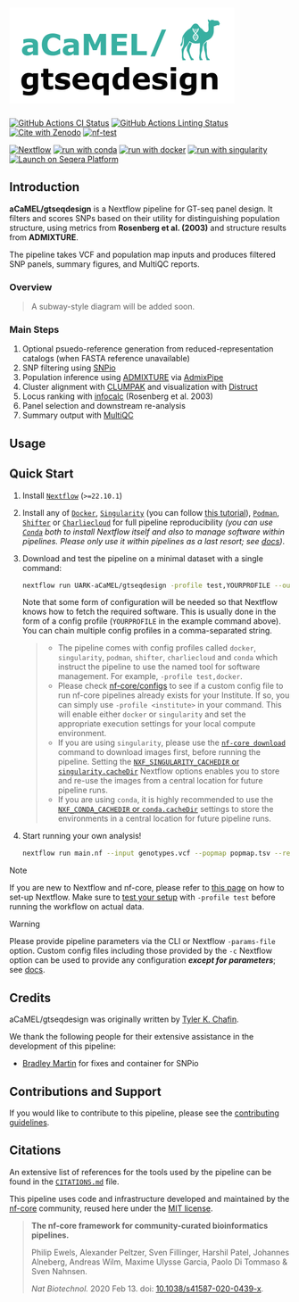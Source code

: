 <h1>
  <picture>
    <source media="(prefers-color-scheme: dark)" srcset="docs/images/acamel_gtseqdesign_logo_dark.png">
    <img alt="aCaMEL/gtseqdesign" src="docs/images/acamel_gtseqdesign_logo_light.png">
  </picture>
</h1>

[![GitHub Actions CI Status](https://github.com/aCaMEL/gtseqdesign/actions/workflows/ci.yml/badge.svg)](https://github.com/aCaMEL/gtseqdesign/actions/workflows/ci.yml)
[![GitHub Actions Linting Status](https://github.com/aCaMEL/gtseqdesign/actions/workflows/linting.yml/badge.svg)](https://github.com/aCaMEL/gtseqdesign/actions/workflows/linting.yml)[![Cite with Zenodo](http://img.shields.io/badge/DOI-10.5281/zenodo.XXXXXXX-1073c8?labelColor=000000)](https://doi.org/10.5281/zenodo.XXXXXXX)
[![nf-test](https://img.shields.io/badge/unit_tests-nf--test-337ab7.svg)](https://www.nf-test.com)

[![Nextflow](https://img.shields.io/badge/nextflow%20DSL2-%E2%89%A523.04.0-23aa62.svg)](https://www.nextflow.io/)
[![run with conda](http://img.shields.io/badge/run%20with-conda-3EB049?labelColor=000000&logo=anaconda)](https://docs.conda.io/en/latest/)
[![run with docker](https://img.shields.io/badge/run%20with-docker-0db7ed?labelColor=000000&logo=docker)](https://www.docker.com/)
[![run with singularity](https://img.shields.io/badge/run%20with-singularity-1d355c.svg?labelColor=000000)](https://sylabs.io/docs/)
[![Launch on Seqera Platform](https://img.shields.io/badge/Launch%20%F0%9F%9A%80-Seqera%20Platform-%234256e7)](https://cloud.seqera.io/launch?pipeline=https://github.com/aCaMEL/gtseqdesign)

## Introduction

**aCaMEL/gtseqdesign** is a Nextflow pipeline for GT-seq panel design. It filters and scores SNPs based on their utility for distinguishing population structure, using metrics from **Rosenberg et al. (2003)** and structure results from **ADMIXTURE**.

The pipeline takes VCF and population map inputs and produces filtered SNP panels, summary figures, and MultiQC reports.

### Overview

> A subway-style diagram will be added soon.

### Main Steps

1. Optional psuedo-reference generation from reduced-representation catalogs (when FASTA reference unavailable)
2. SNP filtering using [SNPio](https://github.com/btmartin721/SNPio)
3. Population inference using [ADMIXTURE](https://dalexander.github.io/admixture/) via [AdmixPipe](https://github.com/stevemussmann/admixturePipeline)
4. Cluster alignment with [CLUMPAK](https://clumpak.tau.ac.il) and visualization with [Distruct](https://rosenberglab.stanford.edu/distruct.html)
5. Locus ranking with [infocalc](https://rosenberglab.stanford.edu/infocalc.html) (Rosenberg et al. 2003)
6. Panel selection and downstream re-analysis
7. Summary output with [MultiQC](https://docs.seqera.io/multiqc#data-as-part-of-multiqc-config)

## Usage

## Quick Start

1. Install [`Nextflow`](https://www.nextflow.io/docs/latest/getstarted.html#installation) (`>=22.10.1`)

2. Install any of [`Docker`](https://docs.docker.com/engine/installation/), [`Singularity`](https://www.sylabs.io/guides/3.0/user-guide/) (you can follow [this tutorial](https://singularity-tutorial.github.io/01-installation/)), [`Podman`](https://podman.io/), [`Shifter`](https://nersc.gitlab.io/development/shifter/how-to-use/) or [`Charliecloud`](https://hpc.github.io/charliecloud/) for full pipeline reproducibility _(you can use [`Conda`](https://conda.io/miniconda.html) both to install Nextflow itself and also to manage software within pipelines. Please only use it within pipelines as a last resort; see [docs](https://nf-co.re/usage/configuration#basic-configuration-profiles))_.

3. Download and test the pipeline on a minimal dataset with a single command:

   ```bash
   nextflow run UARK-aCaMEL/gtseqdesign -profile test,YOURPROFILE --outdir <OUTDIR>
   ```

   Note that some form of configuration will be needed so that Nextflow knows how to fetch the required software. This is usually done in the form of a config profile (`YOURPROFILE` in the example command above). You can chain multiple config profiles in a comma-separated string.

   > - The pipeline comes with config profiles called `docker`, `singularity`, `podman`, `shifter`, `charliecloud` and `conda` which instruct the pipeline to use the named tool for software management. For example, `-profile test,docker`.
   > - Please check [nf-core/configs](https://github.com/nf-core/configs#documentation) to see if a custom config file to run nf-core pipelines already exists for your Institute. If so, you can simply use `-profile <institute>` in your command. This will enable either `docker` or `singularity` and set the appropriate execution settings for your local compute environment.
   > - If you are using `singularity`, please use the [`nf-core download`](https://nf-co.re/tools/#downloading-pipelines-for-offline-use) command to download images first, before running the pipeline. Setting the [`NXF_SINGULARITY_CACHEDIR` or `singularity.cacheDir`](https://www.nextflow.io/docs/latest/singularity.html?#singularity-docker-hub) Nextflow options enables you to store and re-use the images from a central location for future pipeline runs.
   > - If you are using `conda`, it is highly recommended to use the [`NXF_CONDA_CACHEDIR` or `conda.cacheDir`](https://www.nextflow.io/docs/latest/conda.html) settings to store the environments in a central location for future pipeline runs.

4. Start running your own analysis!

   ```bash
   nextflow run main.nf --input genotypes.vcf --popmap popmap.tsv --reference genome.fasta --outdir <OUTDIR> -profile <docker/singularity/podman/shifter/charliecloud/conda/institute>
   ```

> [!NOTE]
> If you are new to Nextflow and nf-core, please refer to [this page](https://nf-co.re/docs/usage/installation) on how to set-up Nextflow. Make sure to [test your setup](https://nf-co.re/docs/usage/introduction#how-to-run-a-pipeline) with `-profile test` before running the workflow on actual data.


> [!WARNING]
> Please provide pipeline parameters via the CLI or Nextflow `-params-file` option. Custom config files including those provided by the `-c` Nextflow option can be used to provide any configuration _**except for parameters**_;
> see [docs](https://nf-co.re/usage/configuration#custom-configuration-files).

## Credits

aCaMEL/gtseqdesign was originally written by [Tyler K. Chafin](https://github.com/tkchafin).

We thank the following people for their extensive assistance in the development of this pipeline:

- [Bradley Martin](https://github.com/btmartin721) for fixes and container for SNPio

## Contributions and Support

If you would like to contribute to this pipeline, please see the [contributing guidelines](.github/CONTRIBUTING.md).

## Citations

<!-- TODO nf-core: Add citation for pipeline after first release. Uncomment lines below and update Zenodo doi and badge at the top of this file. -->
<!-- If you use aCaMEL/gtseqdesign for your analysis, please cite it using the following doi: [10.5281/zenodo.XXXXXX](https://doi.org/10.5281/zenodo.XXXXXX) -->

<!-- TODO nf-core: Add bibliography of tools and data used in your pipeline -->

An extensive list of references for the tools used by the pipeline can be found in the [`CITATIONS.md`](CITATIONS.md) file.

This pipeline uses code and infrastructure developed and maintained by the [nf-core](https://nf-co.re) community, reused here under the [MIT license](https://github.com/nf-core/tools/blob/master/LICENSE).

> **The nf-core framework for community-curated bioinformatics pipelines.**
>
> Philip Ewels, Alexander Peltzer, Sven Fillinger, Harshil Patel, Johannes Alneberg, Andreas Wilm, Maxime Ulysse Garcia, Paolo Di Tommaso & Sven Nahnsen.
>
> _Nat Biotechnol._ 2020 Feb 13. doi: [10.1038/s41587-020-0439-x](https://dx.doi.org/10.1038/s41587-020-0439-x).
